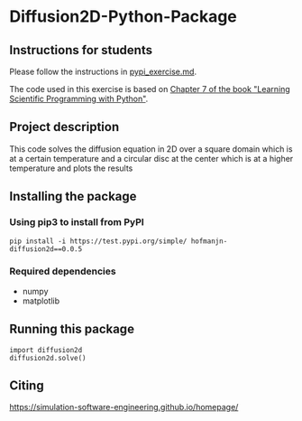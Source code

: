 # Diffusion2D-Python-Package

## Instructions for students

Please follow the instructions in [pypi_exercise.md](https://github.com/Simulation-Software-Engineering/Lecture-Material/blob/main/03_building_and_packaging/pypi_exercise.md).

The code used in this exercise is based on [Chapter 7 of the book "Learning Scientific Programming with Python"](https://scipython.com/book/chapter-7-matplotlib/examples/the-two-dimensional-diffusion-equation/).

## Project description
This code solves the diffusion equation in 2D over a square domain which is at a certain temperature and a circular disc at the center which is at a higher temperature and plots the results

## Installing the package

### Using pip3 to install from PyPI
 `pip install -i https://test.pypi.org/simple/ hofmanjn-diffusion2d==0.0.5`

### Required dependencies
* numpy
* matplotlib


## Running this package
```
import diffusion2d
diffusion2d.solve()
```

## Citing
https://simulation-software-engineering.github.io/homepage/

